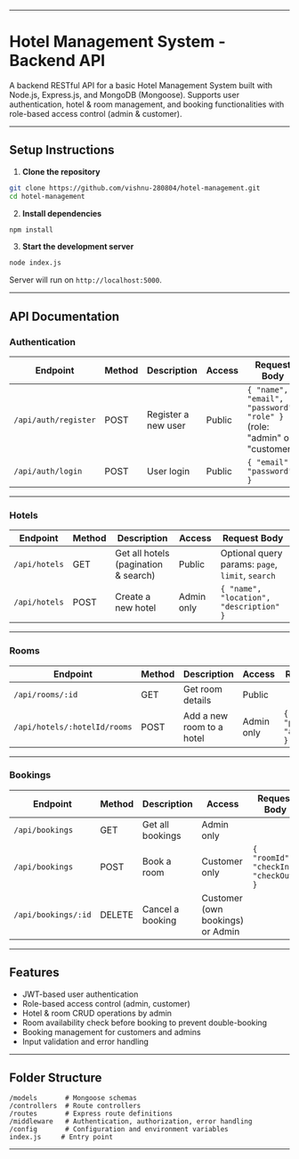 
---

# Hotel Management System - Backend API

A backend RESTful API for a basic Hotel Management System built with Node.js, Express.js, and MongoDB (Mongoose).
Supports user authentication, hotel & room management, and booking functionalities with role-based access control (admin & customer).

---

## Setup Instructions

1. **Clone the repository**

```bash
git clone https://github.com/vishnu-280804/hotel-management.git
cd hotel-management
```

2. **Install dependencies**

```bash
npm install
```


3. **Start the development server**

```bash
node index.js
```

Server will run on `http://localhost:5000`.

---

## API Documentation

### Authentication

| Endpoint             | Method | Description         | Access | Request Body                                                            |
| -------------------- | ------ | ------------------- | ------ | ----------------------------------------------------------------------- |
| `/api/auth/register` | POST   | Register a new user | Public | `{ "name", "email", "password", "role" }` (role: "admin" or "customer") |
| `/api/auth/login`    | POST   | User login          | Public | `{ "email", "password" }`                                               |

---

### Hotels

| Endpoint          | Method | Description                          | Access     | Request Body                                     |
| ----------------- | ------ | ------------------------------------ | ---------- | ------------------------------------------------ |
| `/api/hotels`     | GET    | Get all hotels (pagination & search) | Public     | Optional query params: `page`, `limit`, `search` |
| `/api/hotels`     | POST   | Create a new hotel                   | Admin only | `{ "name", "location", "description" }`          |

---

### Rooms

| Endpoint                     | Method | Description                | Access     | Request Body                          |
| ---------------------------- | ------ | -------------------------- | ---------- | ------------------------------------- |
| `/api/rooms/:id`             | GET    | Get room details           | Public     |                                       |
| `/api/hotels/:hotelId/rooms` | POST   | Add a new room to a hotel  | Admin only | `{ "type", "price", "availability" }` |

---

### Bookings

| Endpoint            | Method | Description                 | Access                           | Request Body                          |
| ------------------- | ------ | --------------------------- | -------------------------------- | ------------------------------------- |
| `/api/bookings`     | GET    | Get all bookings            | Admin only                       |                                       |
| `/api/bookings`     | POST   | Book a room                 | Customer only                    | `{ "roomId", "checkIn", "checkOut" }` |
| `/api/bookings/:id` | DELETE | Cancel a booking            | Customer (own bookings) or Admin |                                       |

---

## Features

* JWT-based user authentication
* Role-based access control (admin, customer)
* Hotel & room CRUD operations by admin
* Room availability check before booking to prevent double-booking
* Booking management for customers and admins
* Input validation and error handling

---

## Folder Structure

```
/models       # Mongoose schemas
/controllers  # Route controllers
/routes       # Express route definitions
/middleware   # Authentication, authorization, error handling
/config       # Configuration and environment variables
index.js     # Entry point
```

---


